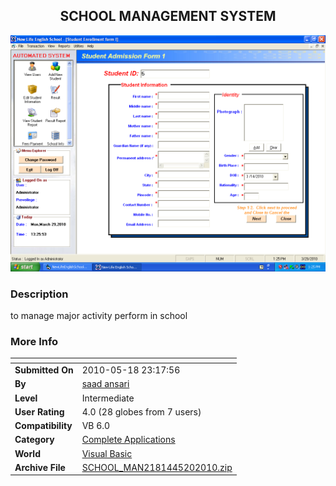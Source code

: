 ﻿<div align="center">

## SCHOOL MANAGEMENT SYSTEM 

<img src="PIC2010520919448802.jpg">
</div>

### Description

to manage major activity perform in school
 
### More Info
 


<span>             |<span>
---                |---
**Submitted On**   |2010-05-18 23:17:56
**By**             |[saad ansari](https://github.com/Planet-Source-Code/PSCIndex/blob/master/ByAuthor/saad-ansari.md)
**Level**          |Intermediate
**User Rating**    |4.0 (28 globes from 7 users)
**Compatibility**  |VB 6\.0
**Category**       |[Complete Applications](https://github.com/Planet-Source-Code/PSCIndex/blob/master/ByCategory/complete-applications__1-27.md)
**World**          |[Visual Basic](https://github.com/Planet-Source-Code/PSCIndex/blob/master/ByWorld/visual-basic.md)
**Archive File**   |[SCHOOL\_MAN2181445202010\.zip](https://github.com/Planet-Source-Code/saad-ansari-school-management-system__1-73147/archive/master.zip)









